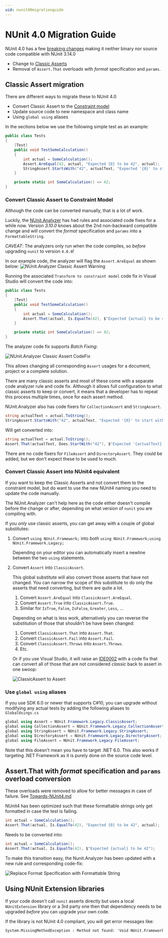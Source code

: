 ```yaml
---
uid: nunit40migrationguide
---
```


# NUnit 4.0 Migration Guide

NUnit 4.0 has a few [breaking changes](../release-notes/breaking-changes.md#nunit-40)
making it neither binary nor source code compatible with NUnit 3.14.0

* Change to [Classic Asserts](../writing-tests/assertions/assertion-models/classic.md)
* Removal of `Assert.That` overloads with _format_ specification and `params`.

## Classic Assert migration

There are different ways to migrate these to NUnit 4.0

* Convert Classic Assert to the [Constraint model](../writing-tests/assertions/assertion-models/constraint.md)
* Update source code to new namespace and class name
* Using `global using` aliases

In the sections below we use the following simple test as an example:

```csharp
public class Tests
{
    [Test]
    public void TestSomeCalculation()
    {
        int actual = SomeCalculation();
        Assert.AreEqual(42, actual, "Expected {0} to be 42", actual);
        StringAssert.StartsWith("42", actualText, "Expected '{0}' to start with '42'", actualText);
    }

    private static int SomeCalculation() => 42;
}
```

### Convert Classic Assert to Constraint Model

Although the code can be converted manually, that is a lot of work.

Luckily, the [NUnit.Analyzer](https://www.nuget.org/packages/NUnit.Analyzers) has had rules and associated code fixes for a while now.
Version _3.10.0_ knows about the 2nd non-backward compatible change and will convert the _format_ specification and `params` into a `FormattableString`.

_CAVEAT_: The analyzers only run when the code compiles, so _before_ upgrading `nunit` to version `4.0.0`!

In our example code, the analyzer will flag the `Assert.AreEqual` as shown below:
![NUnit.Analyzer Classic Assert Warning](~/images/NUnit.Analyzer-ClassicAssert-Warning.png)

Running the associated `Transform to constraint model` code fix in Visual Studio will convert the code into:

```csharp
public class Tests
{
    [Test]
    public void TestSomeCalculation()
    {
        int actual = SomeCalculation();
        Assert.That(actual, Is.EqualTo(42), $"Expected {actual} to be 42");
    }

    private static int SomeCalculation() => 42;
}
```

The analyzer code fix supports _Batch Fixing_:

![NUnit.Analyzer Classic Assert CodeFix](~/images/NUnit.Analyzer-ClassicAssert-CodeFix.png)

This allows changing all corresponding `Assert` usages for a document, project or a complete solution.

There are many classic asserts and most of these come with a separate code analyzer rule and code fix.
Although it allows full configuration to what classic asserts to keep or convert, it means that a developer has to repeat this process multiple times, once for each assert method.

NUnit.Analyzer also has code fixers for `CollectionAssert` and `StringAssert`.

```csharp
string actualText = actual.ToString();
StringAssert.StartsWith("42", actualText, "Expected '{0}' to start with '42'", actualText);
```

Will get converted into:

```csharp
string actualText = actual.ToString();
Assert.That(actualText, Does.StartWith("42"), $"Expected '{actualText}' to start with '42'");
```

There are no code fixers for `FileAssert` and `DirectoryAssert`.
They could be added, but we don't expect these to be used to much.

### Convert Classic Assert into NUnit4 equivalent

If you want to keep the Classic Asserts and not convert them to the constraint model,
but do want to use the new NUnit4 naming you need to update the code manually.

The NUnit.Analyzer can't help here as the code either doesn't compile before the change or after,
depending on what version of `nunit` you are compiling with.

If you _only_ use classic asserts, you can get away with a couple of global substitutes:

1. Convert `using NUnit.Framework;` into _both_ `using NUnit.Framework;using NUnit.Framework.Legacy;`

   Depending on your editor you can automatically insert a newline between the two `using` statements.
1. Convert `Assert` into `ClassicAssert`.

   This global substitute will also convert those asserts that have not changed.
You can narrow the scope of this substitute to do only the asserts that need converting, but there are quite a lot.

   1. Convert `Assert.AreEqual` into `ClassicAssert.AreEqual`.
   1. Convert `Assert.True` into `ClassicAssert.True`.
   1. Similar for `IsTrue`, `False`, `IsFalse`, `Greater`, `Less`, ...

   Depending on what is less work, alternatively you can reverse the substitution of those that shouldn't be have been changed:
   1. Convert `ClassicAssert.That` into `Assert.That`.
   1. Convert `ClassicAssert.Fail` into `Assert.Fail`.
   1. Convert `ClassicAssert.Throws` into `Assert.Throws`.
   1. Etc.

   Or if you use Visual Studio, it will raise an [IDE0002](https://learn.microsoft.com/en-us/dotnet/fundamentals/code-analysis/style-rules/ide0002) with a code fix that can convert all of those that are not considered _classic_ back to assert in one swoop:

   ![ClassicAssert to Assert](~/images/IDE0002-ClassicAssert-into-Assert.png)

### Use `global using` aliases

If you use SDK 6.0 or newer that supports C#10, you can upgrade without modifying any actual tests by adding the following aliases to `GlobalUsings.cs`

```csharp
global using Assert = NUnit.Framework.Legacy.ClassicAssert;
global using CollectionAssert = NUnit.Framework.Legacy.CollectionAssert;
global using StringAssert = NUnit.Framework.Legacy.StringAssert;
global using DirectoryAssert = NUnit.Framework.Legacy.DirectoryAssert;
global using FileAssert = NUnit.Framework.Legacy.FileAssert;
```

Note that this doesn't mean you have to target .NET 6.0. This also works if targeting .NET Framework as it is purely done on the source code level.

## Assert.That with _format_ specification and `params` overload conversion

These overloads were removed to allow for better messages in case of failure.
See [Towards-NUnit4.md](../Towards-NUnit4.md#improved-assert-result-messages)

NUnit4 has been optimized such that these formattable strings only get formatted in case the test is failing.

```csharp
int actual = SomeCalculation();
Assert.That(actual, Is.EqualTo(42), "Expected {0} to be 42", actual);
```

Needs to be converted into:

```csharp
int actual = SomeCalculation();
Assert.That(actual, Is.EqualTo(42), $"Expected {actual} to be 42");
```

To make this transition easy, the Nunit.Analyzer has been updated with a new rule and corresponding code-fix:

![Replace Format Specification with Formattable String](~/images/NUnit.Analyzer-ReplaceFormatSpecification.png)

## Using NUnit Extension libraries

If your code doesn't call `nunit` asserts directly but uses a local `NUnitExtension` library or a 3rd party one then that dependency needs to be upgraded _before_ you can upgrade your own code.

If the library is not NUnit 4.0 compliant, you will get error messages like:

```txt
System.MissingMethodException : Method not found: 'Void NUnit.Framework.Assert.That(!!0, NUnit.Framework.Constraints.IResolveConstraint, System.String, System.Object[])'.
```
